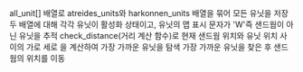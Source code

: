 all_unit[] 배열로 atreides_units와 harkonnen_units 배열을 묶어 모든 유닛을 저장
두 배열에 대해 각각 유닛이 활성화 상태이고, 유닛의 맵 표시 문자가 'W'즉 샌드웜이 아닌 유닛을 추적
check_distance(거리 계산 함수)로 현재 샌드웜 위치와 유닛 위치 사이의 가로 세로 을 계산하여 가장 가까운 유닛을 탐색 
가장 가까운 유닛을 찾은 후 샌드웜의 위치를 이동
